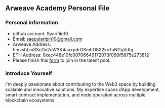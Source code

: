## Arweave Academy Personal File

### Personal information

- github account: Syarifiin10
- Email: saepularipin10@gmail.com
- Arweave Address: hmvsbLmSXcOx2oW3K4caxpdrOSmhO8X2koTuNGgVdtg
- ETH Address: 0xec448e10fc00706649172073f060f5875e273812
- Please finish this [form](https://docs.google.com/forms/d/e/1FAIpQLSfWA5fIIcBgmRppm3jNz5vmf9Mai_QMVil-2pO4r7YKn_Zhtw/viewform?usp=sf_link) to join in the talent pool.

### Introduce Yourself
I'm deeply passionate about contributing to the Web3 space by building scalable and innovative solutions. My expertise spans dApp development, smart contract implementation, and node operation across multiple blockchain ecosystems
